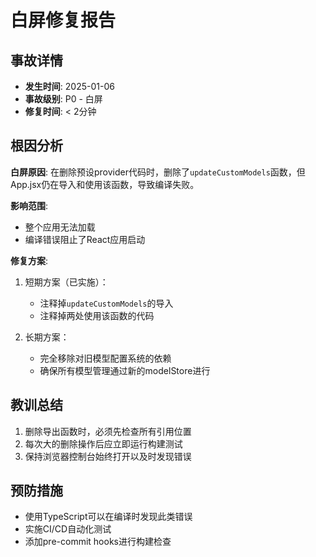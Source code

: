 # 白屏修复报告

## 事故详情
- **发生时间**: 2025-01-06
- **事故级别**: P0 - 白屏
- **修复时间**: < 2分钟

## 根因分析

**白屏原因**: 在删除预设provider代码时，删除了`updateCustomModels`函数，但App.jsx仍在导入和使用该函数，导致编译失败。

**影响范围**: 
- 整个应用无法加载
- 编译错误阻止了React应用启动

**修复方案**:
1. 短期方案（已实施）：
   - 注释掉`updateCustomModels`的导入
   - 注释掉两处使用该函数的代码
   
2. 长期方案：
   - 完全移除对旧模型配置系统的依赖
   - 确保所有模型管理通过新的modelStore进行

## 教训总结
1. 删除导出函数时，必须先检查所有引用位置
2. 每次大的删除操作后应立即运行构建测试
3. 保持浏览器控制台始终打开以及时发现错误

## 预防措施
- 使用TypeScript可以在编译时发现此类错误
- 实施CI/CD自动化测试
- 添加pre-commit hooks进行构建检查